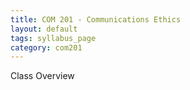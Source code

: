 ```yaml
---
title: COM 201 - Communications Ethics
layout: default
tags: syllabus_page
category: com201
---
```


Class Overview
